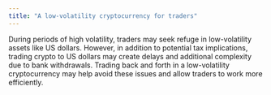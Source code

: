 ```yaml
---
title: "A low-volatility cryptocurrency for traders"
---
```

During periods of high volatility, traders may seek refuge in low-volatility assets like US dollars. However, in addition to potential tax implications, trading crypto to US dollars may create delays and additional complexity due to bank withdrawals. Trading back and forth in a low-volatility cryptocurrency may help avoid these issues and allow traders to work more efficiently.